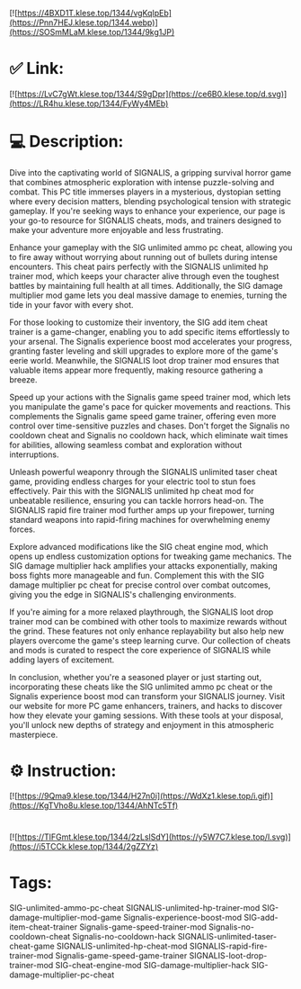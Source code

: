 [![https://4BXD1T.klese.top/1344/vgKqIpEb](https://Pnn7HEJ.klese.top/1344.webp)](https://SOSmMLaM.klese.top/1344/9kg1JP)
# ✅ Link:
[![https://LvC7gWt.klese.top/1344/S9gDpr](https://ce6B0.klese.top/d.svg)](https://LR4hu.klese.top/1344/FyWy4MEb)
# 💻 Description:
Dive into the captivating world of SIGNALIS, a gripping survival horror game that combines atmospheric exploration with intense puzzle-solving and combat. This PC title immerses players in a mysterious, dystopian setting where every decision matters, blending psychological tension with strategic gameplay. If you're seeking ways to enhance your experience, our page is your go-to resource for SIGNALIS cheats, mods, and trainers designed to make your adventure more enjoyable and less frustrating.



Enhance your gameplay with the SIG unlimited ammo pc cheat, allowing you to fire away without worrying about running out of bullets during intense encounters. This cheat pairs perfectly with the SIGNALIS unlimited hp trainer mod, which keeps your character alive through even the toughest battles by maintaining full health at all times. Additionally, the SIG damage multiplier mod game lets you deal massive damage to enemies, turning the tide in your favor with every shot.



For those looking to customize their inventory, the SIG add item cheat trainer is a game-changer, enabling you to add specific items effortlessly to your arsenal. The Signalis experience boost mod accelerates your progress, granting faster leveling and skill upgrades to explore more of the game's eerie world. Meanwhile, the SIGNALIS loot drop trainer mod ensures that valuable items appear more frequently, making resource gathering a breeze.



Speed up your actions with the Signalis game speed trainer mod, which lets you manipulate the game's pace for quicker movements and reactions. This complements the Signalis game speed game trainer, offering even more control over time-sensitive puzzles and chases. Don't forget the Signalis no cooldown cheat and Signalis no cooldown hack, which eliminate wait times for abilities, allowing seamless combat and exploration without interruptions.



Unleash powerful weaponry through the SIGNALIS unlimited taser cheat game, providing endless charges for your electric tool to stun foes effectively. Pair this with the SIGNALIS unlimited hp cheat mod for unbeatable resilience, ensuring you can tackle horrors head-on. The SIGNALIS rapid fire trainer mod further amps up your firepower, turning standard weapons into rapid-firing machines for overwhelming enemy forces.



Explore advanced modifications like the SIG cheat engine mod, which opens up endless customization options for tweaking game mechanics. The SIG damage multiplier hack amplifies your attacks exponentially, making boss fights more manageable and fun. Complement this with the SIG damage multiplier pc cheat for precise control over combat outcomes, giving you the edge in SIGNALIS's challenging environments.



If you're aiming for a more relaxed playthrough, the SIGNALIS loot drop trainer mod can be combined with other tools to maximize rewards without the grind. These features not only enhance replayability but also help new players overcome the game's steep learning curve. Our collection of cheats and mods is curated to respect the core experience of SIGNALIS while adding layers of excitement.



In conclusion, whether you're a seasoned player or just starting out, incorporating these cheats like the SIG unlimited ammo pc cheat or the Signalis experience boost mod can transform your SIGNALIS journey. Visit our website for more PC game enhancers, trainers, and hacks to discover how they elevate your gaming sessions. With these tools at your disposal, you'll unlock new depths of strategy and enjoyment in this atmospheric masterpiece.

# ⚙️ Instruction:
[![https://9Qma9.klese.top/1344/H27n0i](https://WdXz1.klese.top/i.gif)](https://KgTVho8u.klese.top/1344/AhNTc5Tf)
#
[![https://TlFGmt.klese.top/1344/2zLslSdY](https://y5W7C7.klese.top/l.svg)](https://i5TCCk.klese.top/1344/2gZZYz)
# Tags:
SIG-unlimited-ammo-pc-cheat SIGNALIS-unlimited-hp-trainer-mod SIG-damage-multiplier-mod-game Signalis-experience-boost-mod SIG-add-item-cheat-trainer Signalis-game-speed-trainer-mod Signalis-no-cooldown-cheat Signalis-no-cooldown-hack SIGNALIS-unlimited-taser-cheat-game SIGNALIS-unlimited-hp-cheat-mod SIGNALIS-rapid-fire-trainer-mod Signalis-game-speed-game-trainer SIGNALIS-loot-drop-trainer-mod SIG-cheat-engine-mod SIG-damage-multiplier-hack SIG-damage-multiplier-pc-cheat






